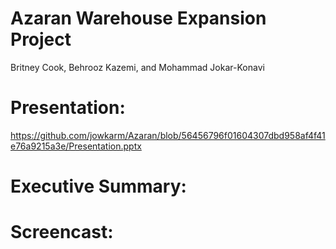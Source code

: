 # Azaran Warehouse Expansion Project
  Britney Cook, Behrooz Kazemi, and Mohammad Jokar-Konavi 

# Presentation:
https://github.com/jowkarm/Azaran/blob/56456796f01604307dbd958af4f41e76a9215a3e/Presentation.pptx

# Executive Summary:

# Screencast:




